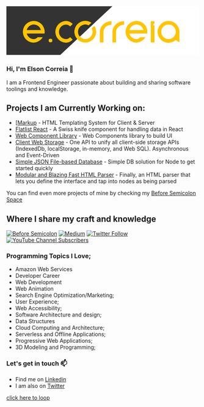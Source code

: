 ![ecorreia](https://github.com/ECorreia45/ECorreia45/blob/main/ecorreia-cover%402x.png)
### Hi, I'm Elson Correia 👋
I am a Frontend Engineer passionate about building and sharing software toolings and knowledge.


## Projects I am Currently Working on:
- [[Markup](https://markup.beforesemicolon.com/) - HTML Templating System for Client & Server
- [Flatlist React](https://www.npmjs.com/package/flatlist-react) - A Swiss knife component for handling data in React
- [Web Component Library](https://github.com/beforesemicolon/cwco) - Web Components library to build UI
- [Client Web Storage](https://github.com/beforesemicolon/client-web-storage) - One API to unify all client-side storage APIs (IndexedDb, localStorage, in-memory, and Web SQL). Asynchronous and Event-Driven
- [Simple JSON File-based Database](https://www.npmjs.com/package/@beforesemicolon/node-json-db) - Simple DB solution for Node to get started quickly
- [Modular and Blazing Fast HTML Parser](https://www.npmjs.com/package/@beforesemicolon/html-parser) - Finally, an HTML parser that lets you define the interface and tap into nodes as being parsed

You can find even more projects of mine by checking my [Before Semicolon Space](https://github.com/beforesemicolon)

## Where I share my craft and knowledge

[![Before Semicolon](https://img.shields.io/badge/Founder-Before%20Semicolon-blue)](https://beforesemicolon.com/)
[![Medium](https://img.shields.io/badge/Blogger-Medium-%23111)](https://elsoncorreia.medium.com/)
[![Twitter Follow](https://img.shields.io/twitter/follow/ecorreia__?style=social)](https://twitter.com/ecorreia__)
[![YouTube Channel Subscribers](https://img.shields.io/youtube/channel/subscribers/UCrU33aw1k9BqTIq2yKXrmBw?style=social)](https://www.youtube.com/channel/UCrU33aw1k9BqTIq2yKXrmBw)

### Programming Topics I Love;

- Amazon Web Services
- Developer Career
- Web Development
- Web Animation
- Search Engine Optimization/Marketing;
- User Experience;
- Web Accessibility;
- Software Architecture and design;
- Data Structures
- Cloud Computing and Architecture;
- Serverless and Offline Applications;
- Progressive Web Applications;
- 3D Modeling and Programming;

### Let's get in touch 📫

- Find me on [Linkedin](https://www.linkedin.com/in/elsoncorreia/)
- I am also on [Twitter](https://twitter.com/ecorreia__)

[click here to loop](http://elsoncorreia.com/)
